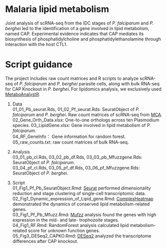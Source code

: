 # Malaria lipid metabolism

Joint analysis of scRNA-seq from the IDC stages of <I>P. falciparum</I> and <I>P. berghei</I> led to the identification of a gene involved in lipid metabolism, named CAP. Experimental evidence indicates that CAP mediates its biosynthesis of phosphatidylcholine and phosphatidylethanolamine through interaction with the host CTL1.

# Script guidance

The project includes raw count matrices and R scripts to analyze scRNA-seq of <I>P. falciparum</I> and <I>P. berghei</I> parasite cells, along with bulk RNA-seq for CAP Knockout in <I>P. berghei</I>. For lipidomics analysis, we exclusively used [MetaboAnalystR](https://www.metaboanalyst.ca/docs/RTutorial.xhtml).

1) Data   
   01_01_Pb_seurat.Rds, 01_02_Pf_seurat.Rds: SeuratObject of <I>P. falciparum</I> and <I>P. berghei</I>. Raw count matrices of scRNA-seq from [MCA](https://www.malariacellatlas.org).  
   02_Gene_Orth_Data.xlsx: One-to-one orthologs across ten Plasmodium species.
   03_LipidGene.xlsx: Gene involved in lipid metabolism of <I>P. falciparum</I>.  
   04_RF_GeneInfo： Gene information for random forest.  
   05_raw_counts.txt:  raw count matrices of bulk RNA-seq.
   
3) Analysis  
   03_01_pb_cl.Rds, 03_02_pb_df.Rds, 03_03_pb_Mfuzzgene.Rds: SeuratObject of <I>P. falciparum</I>.  
   03_04_pf_cl.Rds, 03_05_pf_df.Rds, 03_06_pf_Mfuzzgene.Rds: SeuratObject of <I>P. berghei</I>.  
   
5) Script  
   01_Fig1_Pf_Pb_SeuratObject.Rmd: [Seurat](https://www.cell.com/cell/fulltext/S0092-8674(21)00583-3?_returnURL=https%3A%2F%2Flinkinghub.elsevier.com%2Fretrieve%2Fpii%2FS0092867421005833%3Fshowall%3Dtrue) performed dimensionality reduction and stage clustering of single-cell transcriptomic data.  
   02_Fig1_Dynamic_expression_of_Lipid_gene.Rmd: [ComplexHeatmap](https://academic.oup.com/bioinformatics/article/32/18/2847/1743594?login=false) demonstrated the dynamics of conserved lipid metabolism-related genes.  
   03_Fig1_Pf_Pb_Mfuzz.Rmd: [Mufzz](https://www.ncbi.nlm.nih.gov/pmc/articles/PMC2139991/) analysis found the genes with high expression in the mid- and late- trophozoite stages.  
   04_Fig1_RF.Rmd: RandomForest analysis calculated lipid metabolism-related score for unknown function genes.   
   05_Fig3_DESeq2_CAPKO.Rmd: [DESeq2](https://genomebiology.biomedcentral.com/articles/10.1186/s13059-014-0550-8) analyzed the transcriptome differences after CAP knockout.  

